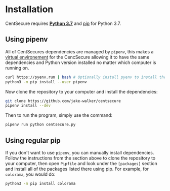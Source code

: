 # Installation

CentSecure requires **[Python 3.7](https://www.python.org/downloads/)** and [pip](https://pypi.org/project/pip/) for Python 3.7.

## Using pipenv

All of CentSecures dependencies are managed by `pipenv`, this makes a [virtual environement](https://docs.python.org/3/tutorial/venv.html) for the CencSecure allowing it to have the same dependencies and Python version installed no matter which computer is running on.

```bash
curl https://pyenv.run | bash # Optionally install pyenv to install the recommended version of Python automatically
python3 -m pip install --user pipenv
```

Now clone the repository to your computer and install the dependencies:

```bash
git clone https://github.com/jake-walker/centsecure
pipenv install --dev
```

Then to run the program, simply use the command:

```bash
pipenv run python centsecure.py
```

## Using regular pip

If you don't want to use `pipenv`, you can manually install dependencies. Follow the instructions from the section above to clone the repository to your computer, then open `Pipfile` and look under the `[packages]` section and install all of the packages listed there using pip. For example, for `colorama`, you would do:

```bash
python3 -m pip install colorama
```